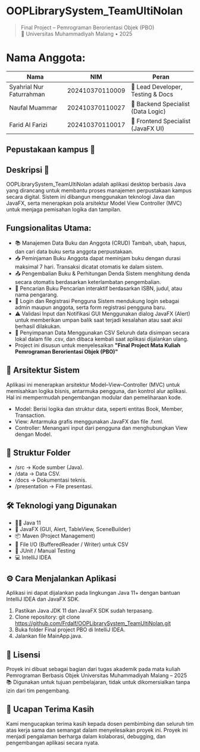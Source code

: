 # OOPLibrarySystem_TeamUltiNolan
> Final Project – Pemrograman Berorientasi Objek (PBO)  
> 📌 Universitas Muhammadiyah Malang • 2025  

# Nama Anggota:
| Nama                       | NIM                | Peran                             |
|----------------------------|--------------------|------------------------------------|
| Syahrial Nur Faturrahman   | 202410370110009    | 🧠 Lead Developer, Testing & Docs |
| Naufal Muammar             | 202410370110027    | 🔧 Backend Specialist (Data Logic)|
| Farid Al Farizi            | 202410370110017    | 🎨 Frontend Specialist (JavaFX UI)|

## Pepustakaan kampus 📖
## Deskripsi 📜
OOPLibrarySystem_TeamUltiNolan adalah aplikasi desktop berbasis Java yang dirancang untuk membantu proses manajemen perpustakaan kampus secara digital. Sistem ini dibangun menggunakan teknologi Java dan JavaFX, serta menerapkan pola arsitektur Model View Controller (MVC) untuk menjaga pemisahan logika dan tampilan.
## Fungsionalitas Utama:
- 📚 Manajemen Data Buku dan Anggota (CRUD)
Tambah, ubah, hapus, dan cari data buku serta anggota perpustakaan.
- 📥 Peminjaman Buku
Anggota dapat meminjam buku dengan durasi maksimal 7 hari. Transaksi dicatat otomatis ke dalam sistem.
- 📤 Pengembalian Buku & Perhitungan Denda
Sistem menghitung denda secara otomatis berdasarkan keterlambatan pengembalian.
- 🔎 Pencarian Buku
Pencarian interaktif berdasarkan ISBN, judul, atau nama pengarang.
- 🔐 Login dan Registrasi Pengguna
Sistem mendukung login sebagai admin maupun anggota, serta form registrasi pengguna baru.
- ⚠️ Validasi Input dan Notifikasi GUI
Menggunakan dialog JavaFX (Alert) untuk memberikan umpan balik saat terjadi kesalahan atau saat aksi berhasil dilakukan.
- 📄 Penyimpanan Data Menggunakan CSV
Seluruh data disimpan secara lokal dalam file .csv, dan dibaca kembali saat aplikasi dijalankan ulang.
- Project ini disusun untuk menyelesaikan **"Final Project Mata Kuliah Pemrograman Berorientasi Objek (PBO)"**
## 🧠 Arsitektur Sistem
Aplikasi ini menerapkan arsitektur Model–View–Controller (MVC) untuk memisahkan logika bisnis, antarmuka pengguna, dan kontrol alur aplikasi. Hal ini mempermudah pengembangan modular dan pemeliharaan kode.
- Model: Berisi logika dan struktur data, seperti entitas Book, Member, Transaction.
- View: Antarmuka grafis menggunakan JavaFX dan file .fxml.
- Controller: Menangani input dari pengguna dan menghubungkan View dengan Model.
## 🧩 Struktur Folder
- /src → Kode sumber (Java).
- /data → Data CSV.
- /docs → Dokumentasi teknis.
- /presentation → File presentasi.
## 🛠 Teknologi yang Digunakan
- 🧑‍💻 Java 11
- 🎨 JavaFX (GUI, Alert, TableView, SceneBuilder)
- 📦 Maven (Project Management)
- 📂 File I/O (BufferedReader / Writer) untuk CSV
- 🧪 JUnit / Manual Testing
- 💻 IntelliJ IDEA
## ⚙️ Cara Menjalankan Aplikasi
Aplikasi ini dapat dijalankan pada lingkungan Java 11+ dengan bantuan IntelliJ IDEA dan JavaFX SDK.
1. Pastikan Java JDK 11 dan JavaFX SDK sudah terpasang.
2. Clone repository:
   git clone https://github.com/Frdalf/OOPLibrarySystem_TeamUltiNolan.git
3. Buka folder Final project PBO di IntelliJ IDEA.
4. Jalankan file MainApp.java.
## 📄 Lisensi
Proyek ini dibuat sebagai bagian dari tugas akademik pada mata kuliah Pemrograman Berbasis Objek
Universitas Muhammadiyah Malang – 2025
📚 Digunakan untuk tujuan pembelajaran, tidak untuk dikomersialkan tanpa izin dari tim pengembang.
## 🙌 Ucapan Terima Kasih
Kami mengucapkan terima kasih kepada dosen pembimbing dan seluruh tim atas kerja sama dan semangat dalam menyelesaikan proyek ini. Proyek ini menjadi pengalaman berharga dalam kolaborasi, debugging, dan pengembangan aplikasi secara nyata.


